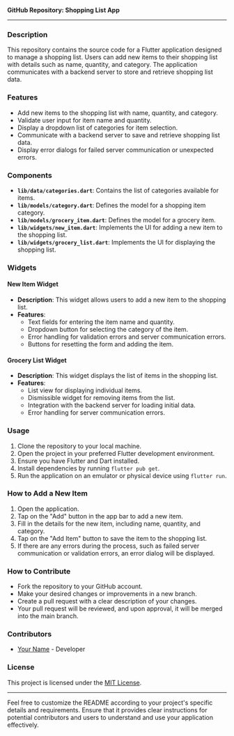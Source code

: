 **GitHub Repository: Shopping List App**

---

### Description
This repository contains the source code for a Flutter application designed to manage a shopping list. Users can add new items to their shopping list with details such as name, quantity, and category. The application communicates with a backend server to store and retrieve shopping list data.

### Features
- Add new items to the shopping list with name, quantity, and category.
- Validate user input for item name and quantity.
- Display a dropdown list of categories for item selection.
- Communicate with a backend server to save and retrieve shopping list data.
- Display error dialogs for failed server communication or unexpected errors.

### Components
- **`lib/data/categories.dart`**: Contains the list of categories available for items.
- **`lib/models/category.dart`**: Defines the model for a shopping item category.
- **`lib/models/grocery_item.dart`**: Defines the model for a grocery item.
- **`lib/widgets/new_item.dart`**: Implements the UI for adding a new item to the shopping list.
- **`lib/widgets/grocery_list.dart`**: Implements the UI for displaying the shopping list.

### Widgets
#### New Item Widget
- **Description**: This widget allows users to add a new item to the shopping list.
- **Features**:
    - Text fields for entering the item name and quantity.
    - Dropdown button for selecting the category of the item.
    - Error handling for validation errors and server communication errors.
    - Buttons for resetting the form and adding the item.

#### Grocery List Widget
- **Description**: This widget displays the list of items in the shopping list.
- **Features**:
    - List view for displaying individual items.
    - Dismissible widget for removing items from the list.
    - Integration with the backend server for loading initial data.
    - Error handling for server communication errors.

### Usage
1. Clone the repository to your local machine.
2. Open the project in your preferred Flutter development environment.
3. Ensure you have Flutter and Dart installed.
4. Install dependencies by running `flutter pub get`.
5. Run the application on an emulator or physical device using `flutter run`.

### How to Add a New Item
1. Open the application.
2. Tap on the "Add" button in the app bar to add a new item.
3. Fill in the details for the new item, including name, quantity, and category.
4. Tap on the "Add Item" button to save the item to the shopping list.
5. If there are any errors during the process, such as failed server communication or validation errors, an error dialog will be displayed.

### How to Contribute
- Fork the repository to your GitHub account.
- Make your desired changes or improvements in a new branch.
- Create a pull request with a clear description of your changes.
- Your pull request will be reviewed, and upon approval, it will be merged into the main branch.

### Contributors
- [Your Name](https://github.com/yourusername) - Developer

### License
This project is licensed under the [MIT License](LICENSE.md).

---

Feel free to customize the README according to your project's specific details and requirements. Ensure that it provides clear instructions for potential contributors and users to understand and use your application effectively.
